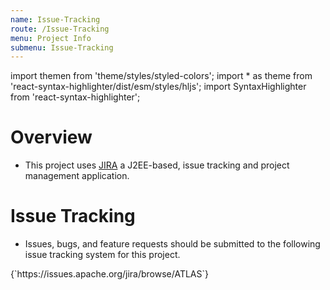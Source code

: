 ```yaml
---
name: Issue-Tracking
route: /Issue-Tracking
menu: Project Info 
submenu: Issue-Tracking
---
```


import  themen  from 'theme/styles/styled-colors';
import  * as theme  from 'react-syntax-highlighter/dist/esm/styles/hljs';
import SyntaxHighlighter from 'react-syntax-highlighter';

# Overview


* This project uses [JIRA](http://www.atlassian.com/software/jira) a J2EE-based, issue tracking and project management application.


# Issue Tracking
* Issues, bugs, and feature requests should be submitted to the following issue tracking system for this project.

<SyntaxHighlighter wrapLines={true} language="html" style={theme.dark}>
 {`https://issues.apache.org/jira/browse/ATLAS`}
</SyntaxHighlighter>
